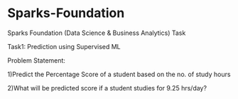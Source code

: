 # Sparks-Foundation
Sparks Foundation (Data Science &amp; Business Analytics) Task


Task1: 
Prediction using Supervised ML

Problem Statement:

1)Predict the Percentage Score of a student based on the no. of study hours

2)What will be predicted score if a student studies for 9.25 hrs/day?


